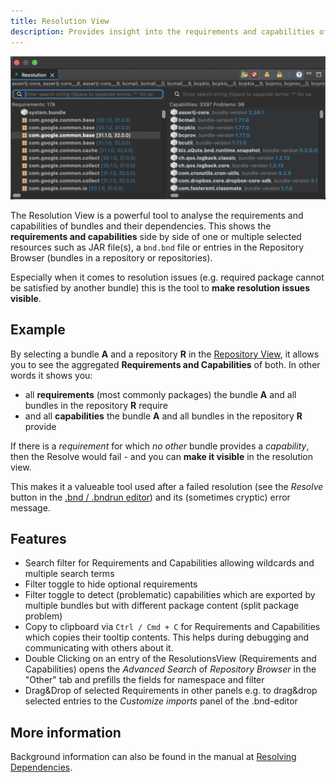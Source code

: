 ```yaml
---
title: Resolution View
description: Provides insight into the requirements and capabilities of the selected bundle
---
```


<img src="/images/resolution-view.png" style="width:750px" class="view">

The Resolution View is a powerful tool to analyse the requirements and capabilities of bundles and their dependencies. This shows the **requirements and capabilities** side by side of one or multiple selected resources such as JAR file(s), a `bnd.bnd` file or entries in the Repository Browser (bundles in a repository or repositories).

Especially when it comes to resolution issues (e.g. required package cannot be satisfied by another bundle) this is the tool to **make resolution issues visible**.

## Example

By selecting a bundle **A** and a repository **R** in the [Repository View](/manual/repositories-view.html), it allows you to see the aggregated **Requirements and Capabilities** of both. In other words it shows you:

* all **requirements** (most commonly packages) the bundle **A** and all bundles in the repository **R** require
* and all **capabilities** the bundle **A** and all bundles in the repository **R** provide

If there is a _requirement_ for which _no other_ bundle provides a _capability_, then the Resolve would fail - and you can **make it visible** in the resolution view.

This makes it a valueable tool used after a failed resolution (see the *Resolve* button in the [.bnd / .bndrun editor](/manual/bndeditor.html#run)) and its (sometimes cryptic) error message.


## Features

* Search filter for Requirements and Capabilities allowing wildcards and multiple search terms
* Filter toggle to hide optional requirements
* Filter toggle to detect (problematic) capabilities which are exported by multiple bundles but with different package content (split package problem)
* Copy to clipboard via `Ctrl / Cmd + C` for Requirements and Capabilities which copies their tooltip contents. This helps during debugging and communicating with others about it.
* Double Clicking on an entry of the ResolutionsView (Requirements and Capabilities) opens the _Advanced Search_ of _Repository Browser_ in the "Other" tab and prefills the fields for namespace and filter
* Drag&Drop of selected Requirements in other panels e.g. to drag&drop selected entries to the _Customize imports_ panel of the .bnd-editor

## More information

Background information can also be found in the manual at [Resolving Dependencies](https://bnd.bndtools.org/chapters/250-resolving.html).

